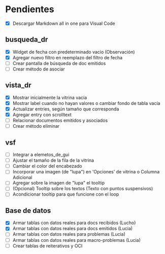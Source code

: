 # Pendientes
- [x] Descargar Markdown all in one para Visual Code

## busqueda_dr
- [x] Widget de fecha con predeterminado vacío (Observación)
- [x] Agregar nuevo filtro en reemplazo del filtro de fecha
- [ ] Crear pantalla de búsqueda de doc emitidos
- [ ] Crear método de asociar

## vista_dr
- [x] Mostrar inicialmente la vitrina vacía
- [x] Mostrar label cuando no hayan valores o cambiar fondo de tabla vacía
- [x] Actualizar entries, según tamaño que corresponda
- [x] Agregar entry con scrolltext
- [ ] Relacionar documentos emitidos y asociados
- [ ] Crear método eliminar
## vsf
- [ ] Integrar a elemetos_de_gui
- [ ] Ajustar el tamaño de la fila de la vitrina
- [ ] Cambiar el color del encabezado
- [ ] Incorporar una imagen (de "lupa") en 'Opciones' de vitrina o Columna Adicional
- [ ] Agregar sobre la imagen de "lupa" el tooltip
- [ ] (Opcional) Tooltip sobre los textos (Texto con puntos suspensivos)
- [ ] Acondicionar tooltip para que funcione con el loop

## Base de datos
- [x] Armar tablas con datos reales para docs recibidos (Lucho)
- [x] Armar tablas con datos reales para docs emitidos (Lucia)
- [ ] Armar tablas con datos reales para problemas (Lucia)
- [ ] Armar tablas con datos reales para macro-problemas (Lucia)
- [ ] Crear tablas de reiterativos y OCI